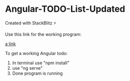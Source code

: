 # Angular-TODO-List-Updated
Created with StackBlitz ⚡️

Use this link for the working program:

[a link](stackblitz.com/edit/angular-9expkw)

To get a working Angular todo:

1. In terminal use "npm install"
2. use "ng serve"
3. Done program is running
